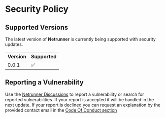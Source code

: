 # Security Policy

## Supported Versions

The latest version of **Netrunner** is currently being supported with security updates.

| Version | Supported          |
| ------- | ------------------ |
| 0.0.1   | :white_check_mark: |

## Reporting a Vulnerability

Use the [Netrunner Discussions](https://github.com/toshydev/netrunner/discussions) to report a vulnerability or search for reported vulnerabilities.
If your report is accepted it will be handled in the next update.
If your report is declined you can request an explanation by the provided contact email in the [Code Of Conduct section](https://github.com/toshydev/netrunner/blob/main/CODE_OF_CONDUCT.md)

